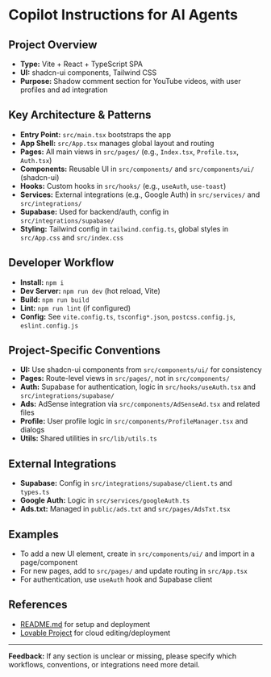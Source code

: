 # Copilot Instructions for AI Agents

## Project Overview
- **Type:** Vite + React + TypeScript SPA
- **UI:** shadcn-ui components, Tailwind CSS
- **Purpose:** Shadow comment section for YouTube videos, with user profiles and ad integration

## Key Architecture & Patterns
- **Entry Point:** `src/main.tsx` bootstraps the app
- **App Shell:** `src/App.tsx` manages global layout and routing
- **Pages:** All main views in `src/pages/` (e.g., `Index.tsx`, `Profile.tsx`, `Auth.tsx`)
- **Components:** Reusable UI in `src/components/` and `src/components/ui/` (shadcn-ui)
- **Hooks:** Custom hooks in `src/hooks/` (e.g., `useAuth`, `use-toast`)
- **Services:** External integrations (e.g., Google Auth) in `src/services/` and `src/integrations/`
- **Supabase:** Used for backend/auth, config in `src/integrations/supabase/`
- **Styling:** Tailwind config in `tailwind.config.ts`, global styles in `src/App.css` and `src/index.css`

## Developer Workflow
- **Install:** `npm i`
- **Dev Server:** `npm run dev` (hot reload, Vite)
- **Build:** `npm run build`
- **Lint:** `npm run lint` (if configured)
- **Config:** See `vite.config.ts`, `tsconfig*.json`, `postcss.config.js`, `eslint.config.js`

## Project-Specific Conventions
- **UI:** Use shadcn-ui components from `src/components/ui/` for consistency
- **Pages:** Route-level views in `src/pages/`, not in `src/components/`
- **Auth:** Supabase for authentication, logic in `src/hooks/useAuth.tsx` and `src/integrations/supabase/`
- **Ads:** AdSense integration via `src/components/AdSenseAd.tsx` and related files
- **Profile:** User profile logic in `src/components/ProfileManager.tsx` and dialogs
- **Utils:** Shared utilities in `src/lib/utils.ts`

## External Integrations
- **Supabase:** Config in `src/integrations/supabase/client.ts` and `types.ts`
- **Google Auth:** Logic in `src/services/googleAuth.ts`
- **Ads.txt:** Managed in `public/ads.txt` and `src/pages/AdsTxt.tsx`

## Examples
- To add a new UI element, create in `src/components/ui/` and import in a page/component
- For new pages, add to `src/pages/` and update routing in `src/App.tsx`
- For authentication, use `useAuth` hook and Supabase client

## References
- [README.md](../README.md) for setup and deployment
- [Lovable Project](https://lovable.dev/projects/e9ae69df-d69b-4ec3-ad8c-6d0873b221c9) for cloud editing/deployment

---
**Feedback:** If any section is unclear or missing, please specify which workflows, conventions, or integrations need more detail.